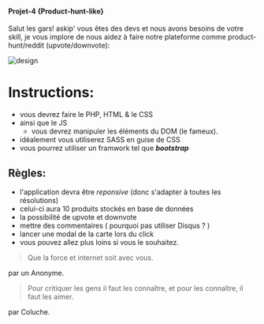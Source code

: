 #### Projet-4 {Product-hunt-like}

Salut les gars! askip' vous êtes des devs et nous avons besoins de votre skill,
je vous implore de nous aidez à faire notre plateforme comme product-hunt/reddit (upvote/downvote):

![design](./img/product-hunt.png)

# Instructions:
+ vous devrez faire le PHP, HTML & le CSS
+ ainsi que le JS
   	+ vous devrez manipuler les éléments du DOM (le fameux). 
+ idéalement vous utiliserez SASS en guise de CSS
+ vous pourrez utiliser un framwork  tel que __*bootstrap*__

##  Règles:
+ l'application devra être *reponsive* (donc s'adapter à toutes les résolutions)
+ celui-ci aura 10 produits stockés en base de données
+ la possibilité de upvote et downvote
+ mettre des commentaires ( pourquoi pas utiliser Disqus ? ) 
+ lancer une modal de la carte lors du click
+ vous pouvez allez plus loins si vous le souhaitez.

> Que la force et internet soit avec vous.

par un Anonyme.

> Pour critiquer les gens il faut les connaître, et pour les connaître, il faut les aimer.

 par Coluche.
